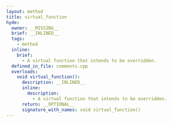 ```yaml
---
layout: method
title: virtual_function
hyde:
  owner: __MISSING__
  brief: __INLINED__
  tags:
    - method
  inline:
    brief:
      - A virtual function that intends to be overridden.
  defined_in_file: comments.cpp
  overloads:
    void virtual_function():
      description: __INLINED__
      inline:
        description:
          - A virtual function that intends to be overridden.
      return: __OPTIONAL__
      signature_with_names: void virtual_function()
---
```


